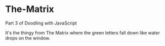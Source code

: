 # The-Matrix
Part 3 of Doodling with JavaScript

It's the thingy from The Matrix where the green letters fall down like water drops on the window.
